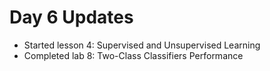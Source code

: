 # Day 6 Updates

- Started lesson 4: Supervised and Unsupervised Learning
- Completed lab 8: Two-Class Classifiers Performance

